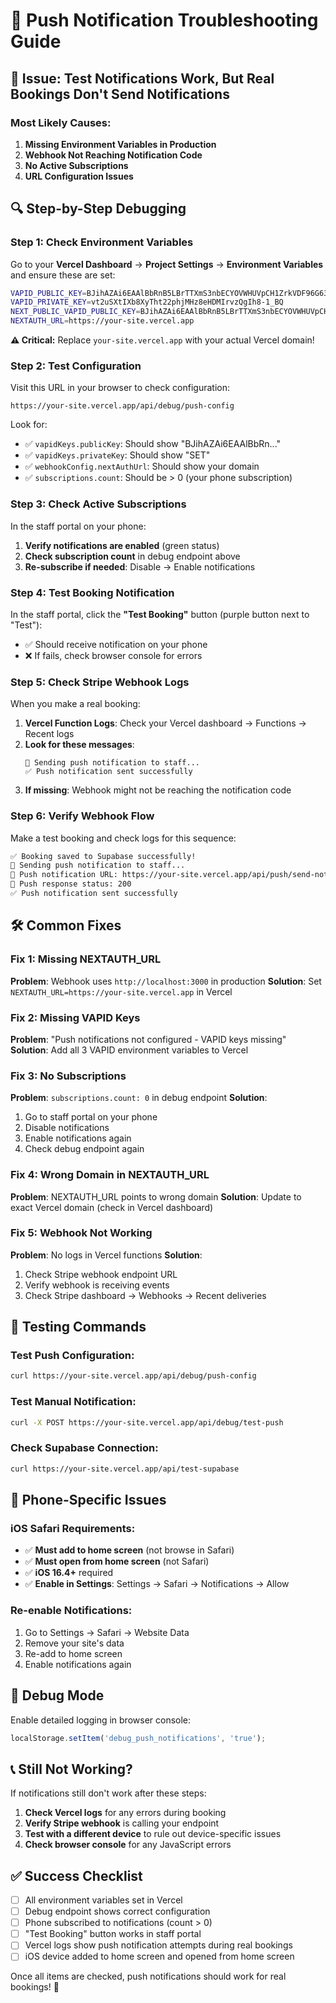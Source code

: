 # 🔧 Push Notification Troubleshooting Guide

## 🐛 Issue: Test Notifications Work, But Real Bookings Don't Send Notifications

### Most Likely Causes:

1. **Missing Environment Variables in Production**
2. **Webhook Not Reaching Notification Code**
3. **No Active Subscriptions**
4. **URL Configuration Issues**

## 🔍 Step-by-Step Debugging

### Step 1: Check Environment Variables

Go to your **Vercel Dashboard** → **Project Settings** → **Environment Variables** and ensure these are set:

```bash
VAPID_PUBLIC_KEY=BJihAZAi6EAAlBbRnB5LBrTTXmS3nbECYOVWHUVpCH1ZrkVDF96G63IesTuFQrh6WS5_7EMoLYx1XKetCnsQNQM
VAPID_PRIVATE_KEY=vt2uSXtIXb8XyTht22phjMHz8eHDMIrvzQgIh8-1_BQ
NEXT_PUBLIC_VAPID_PUBLIC_KEY=BJihAZAi6EAAlBbRnB5LBrTTXmS3nbECYOVWHUVpCH1ZrkVDF96G63IesTuFQrh6WS5_7EMoLYx1XKetCnsQNQM
NEXTAUTH_URL=https://your-site.vercel.app
```

**⚠️ Critical:** Replace `your-site.vercel.app` with your actual Vercel domain!

### Step 2: Test Configuration

Visit this URL in your browser to check configuration:
```
https://your-site.vercel.app/api/debug/push-config
```

Look for:
- ✅ `vapidKeys.publicKey`: Should show "BJihAZAi6EAAlBbRn..." 
- ✅ `vapidKeys.privateKey`: Should show "SET"
- ✅ `webhookConfig.nextAuthUrl`: Should show your domain
- ✅ `subscriptions.count`: Should be > 0 (your phone subscription)

### Step 3: Check Active Subscriptions

In the staff portal on your phone:
1. **Verify notifications are enabled** (green status)
2. **Check subscription count** in debug endpoint above
3. **Re-subscribe if needed**: Disable → Enable notifications

### Step 4: Test Booking Notification

In the staff portal, click the **"Test Booking"** button (purple button next to "Test"):
- ✅ Should receive notification on your phone
- ❌ If fails, check browser console for errors

### Step 5: Check Stripe Webhook Logs

When you make a real booking:

1. **Vercel Function Logs**: Check your Vercel dashboard → Functions → Recent logs
2. **Look for these messages**:
   ```
   📱 Sending push notification to staff...
   ✅ Push notification sent successfully
   ```
3. **If missing**: Webhook might not be reaching the notification code

### Step 6: Verify Webhook Flow

Make a test booking and check logs for this sequence:
```bash
✅ Booking saved to Supabase successfully!
📱 Sending push notification to staff...
📱 Push notification URL: https://your-site.vercel.app/api/push/send-notification
📱 Push response status: 200
✅ Push notification sent successfully
```

## 🛠 Common Fixes

### Fix 1: Missing NEXTAUTH_URL
**Problem**: Webhook uses `http://localhost:3000` in production
**Solution**: Set `NEXTAUTH_URL=https://your-site.vercel.app` in Vercel

### Fix 2: Missing VAPID Keys
**Problem**: "Push notifications not configured - VAPID keys missing"
**Solution**: Add all 3 VAPID environment variables to Vercel

### Fix 3: No Subscriptions
**Problem**: `subscriptions.count: 0` in debug endpoint
**Solution**: 
1. Go to staff portal on your phone
2. Disable notifications
3. Enable notifications again
4. Check debug endpoint again

### Fix 4: Wrong Domain in NEXTAUTH_URL
**Problem**: NEXTAUTH_URL points to wrong domain
**Solution**: Update to exact Vercel domain (check in Vercel dashboard)

### Fix 5: Webhook Not Working
**Problem**: No logs in Vercel functions
**Solution**: 
1. Check Stripe webhook endpoint URL
2. Verify webhook is receiving events
3. Check Stripe dashboard → Webhooks → Recent deliveries

## 🧪 Testing Commands

### Test Push Configuration:
```bash
curl https://your-site.vercel.app/api/debug/push-config
```

### Test Manual Notification:
```bash
curl -X POST https://your-site.vercel.app/api/debug/test-push
```

### Check Supabase Connection:
```bash
curl https://your-site.vercel.app/api/test-supabase
```

## 📱 Phone-Specific Issues

### iOS Safari Requirements:
- ✅ **Must add to home screen** (not browse in Safari)
- ✅ **Must open from home screen** (not Safari)
- ✅ **iOS 16.4+** required
- ✅ **Enable in Settings**: Settings → Safari → Notifications → Allow

### Re-enable Notifications:
1. Go to Settings → Safari → Website Data
2. Remove your site's data
3. Re-add to home screen
4. Enable notifications again

## 🔧 Debug Mode

Enable detailed logging in browser console:
```javascript
localStorage.setItem('debug_push_notifications', 'true');
```

## 📞 Still Not Working?

If notifications still don't work after these steps:

1. **Check Vercel logs** for any errors during booking
2. **Verify Stripe webhook** is calling your endpoint
3. **Test with a different device** to rule out device-specific issues
4. **Check browser console** for any JavaScript errors

## ✅ Success Checklist

- [ ] All environment variables set in Vercel
- [ ] Debug endpoint shows correct configuration
- [ ] Phone subscribed to notifications (count > 0)
- [ ] "Test Booking" button works in staff portal
- [ ] Vercel logs show push notification attempts during real bookings
- [ ] iOS device added to home screen and opened from home screen

Once all items are checked, push notifications should work for real bookings! 🎉 